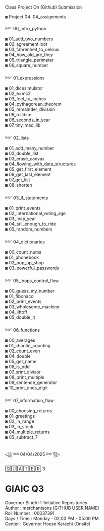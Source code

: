 Class Project On (Github) Submission<br>

◙ Project 04: 04_assignments

   ༻ 00_intro_python <br>
        ◙ 01_add_two_numbers <br>
        ◙ 02_agreement_bot <br>
        ◙ 03_fahrenheit_to_celsius <br>
        ◙ 04_how_old_are_they <br>
        ◙ 05_triangle_perimeter <br>
        ◙ 06_square_number <br>         
    ༻ 01_expressions <br>
        ◙ 01_dicesimulator <br>
        ◙ 02_e=mc2 <br>
        ◙ 03_feet_to_inches <br>
        ◙ 04_pythagorean_theorem <br>
        ◙ 05_remainder_division <br>
        ◙ 06_rolldice <br>
        ◙ 06_seconds_in_year <br>
        ◙ 07_tiny_mad_lib <br><br>
    ༻ 02_lists <br>
        ◙ 01_add_many_number <br>
        ◙ 02_double_list <br>
        ◙ 03_erase_canvas <br>
        ◙ 04_flowing_with_data_structures <br>
        ◙ 05_get_first_element <br>
        ◙ 06_get_last_element <br>
        ◙ 07_get_list <br>
        ◙ 08_shorten <br><br>
    ༻ 03_if_statements <br>
        ◙ 01_print_events <br>
        ◙ 02_international_voting_age <br>
        ◙ 03_leap_year <br>
        ◙ 04_tall_enough_to_ride <br>
        ◙ 05_random_numbers <br><br>
    ༻ 04_dictionaries <br>
        ◙ 00_count_nums <br>
        ◙ 01_phonebook <br>
        ◙ 02_pop_up_shop <br>
        ◙ 03_powerful_passwords <br><br>
    ༻ 05_loops_control_flow <br>
        ◙ 00_guess_my_number <br>
        ◙ 01_fibonacci <br>
        ◙ 02_print_events <br>
        ◙ 03_wholesome_machine <br>
        ◙ 04_liftoff <br>
        ◙ 05_double_it <br><br>
    ༻ 06_functions <br>
        ◙ 00_averages <br>
        ◙ 01_chaotic_counting <br>
        ◙ 02_count_even <br>
        ◙ 04_double <br>
        ◙ 05_get_name <br>
        ◙ 06_is_odd <br>
        ◙ 07_print_divisor <br>
        ◙ 08_print_multiple <br>
        ◙ 09_sentence_generator <br>
        ◙ 10_print_ones_digit <br>    
    ༻ 07_information_flow <br>
        ◙ 00_choosing_returns <br>
        ◙ 01_greetings <br>
        ◙ 02_in_range <br>
        ◙ 03_in_stock <br>
        ◙ 04_multiple_returns <br>
        ◙ 05_subtract_7 <br><br>


꧁༺ 04/04/2025 ༻꧂ 

🅀🅄🄰🅃🄴🅁 3 <br>

# GIAIC Q3
Governor Sindh IT Initiative Repositories<br>
Author       : merchantsons (GITHUB USER NAME)<br>
Roll Number  : 00037391 <br>
Days / Time  : Monday - 02:00 PM - 05:00 PM<br>
Center       : Governor House Karachi (Onsite)<br>
